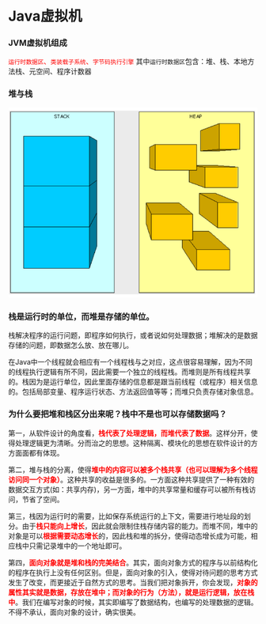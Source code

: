 # Java虚拟机

### JVM虚拟机组成

<font color='red'>`运行时数据区`、`类装载子系统`、`字节码执行引擎`</font>
其中`运行时数据区`包含：堆、栈、本地方法栈、元空间、程序计数器

### 堆与栈

![image-20210425152806432](README.assets/image-20210425152806432.png)

### 栈是运行时的单位，而堆是存储的单位。

栈解决程序的运行问题，即程序如何执行，或者说如何处理数据；堆解决的是数据存储的问题，即数据怎么放、放在哪儿。

在Java中一个线程就会相应有一个线程栈与之对应，这点很容易理解，因为不同的线程执行逻辑有所不同，因此需要一个独立的线程栈。而堆则是所有线程共享的。栈因为是运行单位，因此里面存储的信息都是跟当前线程（或程序）相关信息的。包括局部变量、程序运行状态、方法返回值等等；而堆只负责存储对象信息。

### 为什么要把堆和栈区分出来呢？栈中不是也可以存储数据吗？

第一，从软件设计的角度看，<font color='red'>**栈代表了处理逻辑，而堆代表了数据**</font>。这样分开，使得处理逻辑更为清晰。分而治之的思想。这种隔离、模块化的思想在软件设计的方方面面都有体现。

第二，堆与栈的分离，使得<font color='red'>**堆中的内容可以被多个栈共享（也可以理解为多个线程访问同一个对象）**</font>。这种共享的收益是很多的。一方面这种共享提供了一种有效的数据交互方式(如：共享内存)，另一方面，堆中的共享常量和缓存可以被所有栈访问，节省了空间。

第三，栈因为运行时的需要，比如保存系统运行的上下文，需要进行地址段的划分。由于<font color='red'>**栈只能向上增长**</font>，因此就会限制住栈存储内容的能力。而堆不同，堆中的对象是可以<font color='red'>**根据需要动态增长**</font>的，因此栈和堆的拆分，使得动态增长成为可能，相应栈中只需记录堆中的一个地址即可。

第四，<font color='red'>**面向对象就是堆和栈的完美结合**</font>。其实，面向对象方式的程序与以前结构化的程序在执行上没有任何区别。但是，面向对象的引入，使得对待问题的思考方式发生了改变，而更接近于自然方式的思考。当我们把对象拆开，你会发现，<font color='red'>**对象的属性其实就是数据，存放在堆中；而对象的行为（方法），就是运行逻辑，放在栈中**</font>。我们在编写对象的时候，其实即编写了数据结构，也编写的处理数据的逻辑。不得不承认，面向对象的设计，确实很美。



